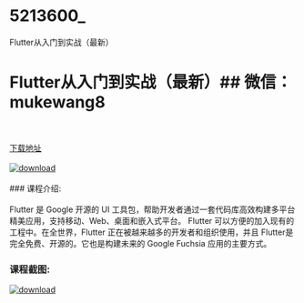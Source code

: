# 5213600_
Flutter从入门到实战（最新）
# Flutter从入门到实战（最新）## 微信：mukewang8
<br/></br>[下载地址](http://www.36tz.cn/article/5213600 "下载地址")
<br/></br>[![download](http://36tz.cn/muke_img/2020_06_1-11-300x167.png "下载地址")](http://www.36tz.cn/article/5213600 "下载地址")
<br/></br>### 课程介绍:<br/></br>Flutter 是 Google 开源的 UI 工具包，帮助开发者通过一套代码库高效构建多平台精美应用，支持移动、Web、桌面和嵌入式平台。
Flutter 可以方便的加入现有的工程中。在全世界，Flutter 正在被越来越多的开发者和组织使用，并且 Flutter是完全免费、开源的。它也是构建未来的 Google Fuchsia 应用的主要方式。

### 课程截图:
[![download](http://36tz.cn/muke_img/2020_06_2-12.png "下载地址")](http://www.36tz.cn/article/5213600 "下载地址")
